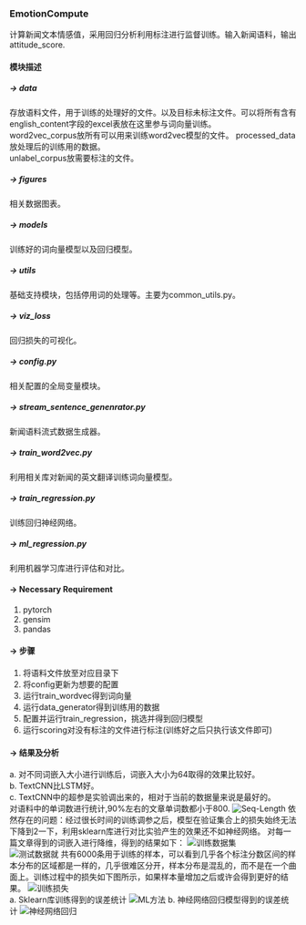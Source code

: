 ### EmotionCompute
计算新闻文本情感值，采用回归分析利用标注进行监督训练。输入新闻语料，输出attitude_score.

#### 模块描述
##### -> data
存放语料文件，用于训练的处理好的文件。以及目标未标注文件。可以将所有含有english_content字段的excel表放在这里参与词向量训练。  
word2vec_corpus放所有可以用来训练word2vec模型的文件。
processed_data放处理后的训练用的数据。  
unlabel_corpus放需要标注的文件。

##### -> figures
相关数据图表。
##### -> models
训练好的词向量模型以及回归模型。
##### -> utils
基础支持模块，包括停用词的处理等。主要为common_utils.py。
##### -> viz_loss
回归损失的可视化。
##### -> config.py
相关配置的全局变量模块。
##### -> stream_sentence_genenrator.py
新闻语料流式数据生成器。
##### -> train_word2vec.py
利用相关库对新闻的英文翻译训练词向量模型。
##### -> train_regression.py
训练回归神经网络。
##### -> ml_regression.py
利用机器学习库进行评估和对比。

#### -> Necessary Requirement
1. pytorch
2. gensim
3. pandas

#### -> 步骤
1. 将语料文件放至对应目录下
2. 将config更新为想要的配置
3. 运行train_wordvec得到词向量
4. 运行data_generator得到训练用的数据
5. 配置并运行train_regression，挑选并得到回归模型
6. 运行scoring对没有标注的文件进行标注(训练好之后只执行该文件即可)

#### -> 结果及分析
a. 对不同词嵌入大小进行训练后，词嵌入大小为64取得的效果比较好。  
b. TextCNN比LSTM好。  
c. TextCNN中的超参是实验调出来的，相对于当前的数据量来说是最好的。  
对语料中的单词数进行统计,90%左右的文章单词数都小于800.
![Seq-Length](/figures/words_length.png)
依然存在的问题：经过很长时间的训练调参之后，模型在验证集合上的损失始终无法下降到2一下，利用sklearn库进行对比实验产生的效果还不如神经网络。
对每一篇文章得到的词嵌入进行降维，得到的结果如下：
![训练数据集](/figures/myplot_tsne_train.png)  
![测试数据就](/figures/myplot-tsne_valid.png) 
共有6000条用于训练的样本，可以看到几乎各个标注分数区间的样本分布的区域都是一样的，几乎很难区分开，样本分布是混乱的，而不是在一个曲面上。训练过程中的损失如下图所示，如果样本量增加之后或许会得到更好的结果。
![训练损失](/figures/regression_loss.png)  
a. Sklearn库训练得到的误差统计
![ML方法](/figures/myplot-ml.png)
b. 神经网络回归模型得到的误差统计
![神经网络回归](/figures/regression_error.png)

